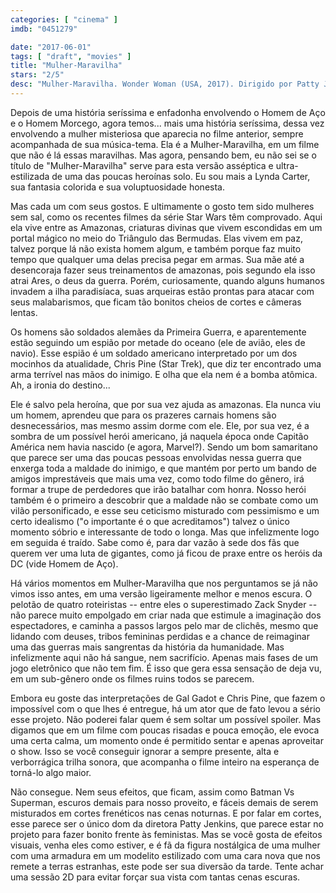 ```yaml
---
categories: [ "cinema" ]
imdb: "0451279"

date: "2017-06-01"
tags: [ "draft", "movies" ]
title: "Mulher-Maravilha"
stars: "2/5"
desc: "Mulher-Maravilha. Wonder Woman (USA, 2017). Dirigido por Patty Jenkins. Escrito por Allan Heinberg, Zack Snyder, Jason Fuchs, William Moulton Marston. Com Gal Gadot (Diana), Chris Pine (Steve Trevor), Connie Nielsen (Hippolyta), Robin Wright (Antiope), Danny Huston (Ludendorff), David Thewlis (Sir Patrick), Saïd Taghmaoui (Sameer), Ewen Bremner (Charlie), Eugene Brave Rock (The Chief)."
---
```

Depois de uma história seríssima e enfadonha envolvendo o Homem de Aço e o Homem Morcego, agora temos... mais uma história seríssima, dessa vez envolvendo a mulher misteriosa que aparecia no filme anterior, sempre acompanhada de sua música-tema. Ela é a Mulher-Maravilha, em um filme que não é lá essas maravilhas. Mas agora, pensando bem, eu não sei se o título de "Mulher-Maravilha" serve para esta versão asséptica e ultra-estilizada de uma das poucas heroínas solo. Eu sou mais a Lynda Carter, sua fantasia colorida e sua voluptuosidade honesta.

Mas cada um com seus gostos. E ultimamente o gosto tem sido mulheres sem sal, como os recentes filmes da série Star Wars têm comprovado. Aqui ela vive entre as Amazonas, criaturas divinas que vivem escondidas em um portal mágico no meio do Triângulo das Bermudas. Elas vivem em paz, talvez porque lá não exista homem algum, e também porque faz muito tempo que qualquer uma delas precisa pegar em armas. Sua mãe até a desencoraja fazer seus treinamentos de amazonas, pois segundo ela isso atrai Ares, o deus da guerra. Porém, curiosamente, quando alguns humanos invadem a ilha paradisíaca, suas arqueiras estão prontas para atacar com seus malabarismos, que ficam tão bonitos cheios de cortes e câmeras lentas.

Os homens são soldados alemães da Primeira Guerra, e aparentemente estão seguindo um espião por metade do oceano (ele de avião, eles de navio). Esse espião é um soldado americano interpretado por um dos mocinhos da atualidade, Chris Pine (Star Trek), que diz ter encontrado uma arma terrível nas mãos do inimigo. E olha que ela nem é a bomba atômica. Ah, a ironia do destino...

Ele é salvo pela heroína, que por sua vez ajuda as amazonas. Ela nunca viu um homem, aprendeu que para os prazeres carnais homens são desnecessários, mas mesmo assim dorme com ele. Ele, por sua vez, é a sombra de um possível herói americano, já naquela época onde Capitão América nem havia nascido (e agora, Marvel?). Sendo um bom samaritano que parece ser uma das poucas pessoas envolvidas nessa guerra que enxerga toda a maldade do inimigo, e que mantém por perto um bando de amigos imprestáveis que mais uma vez, como todo filme do gênero, irá formar a trupe de perdedores que irão batalhar com honra. Nosso herói também é o primeiro a descobrir que a maldade não se combate como um vilão personificado, e esse seu ceticismo misturado com pessimismo e um certo idealismo ("o importante é o que acreditamos") talvez o único momento sóbrio e interessante de todo o longa. Mas que infelizmente logo em seguida é traído. Sabe como é, para dar vazão à sede dos fãs que querem ver uma luta de gigantes, como já ficou de praxe entre os heróis da DC (vide Homem de Aço).

Há vários momentos em Mulher-Maravilha que nos perguntamos se já não vimos isso antes, em uma versão ligeiramente melhor e menos escura. O pelotão de quatro roteiristas -- entre eles o superestimado Zack Snyder -- não parece muito empolgado em criar nada que estimule a imaginação dos espectadores, e caminha a passos largos pelo mar de clichês, mesmo que lidando com deuses, tribos femininas perdidas e a chance de reimaginar uma das guerras mais sangrentas da história da humanidade. Mas infelizmente aqui não há sangue, nem sacrifício. Apenas mais fases de um jogo eletrônico que não tem fim. É isso que gera essa sensação de deja vu, em um sub-gênero onde os filmes ruins todos se parecem.

Embora eu goste das interpretações de Gal Gadot e Chris Pine, que fazem o impossível com o que lhes é entregue, há um ator que de fato levou a sério esse projeto. Não poderei falar quem é sem soltar um possível spoiler. Mas digamos que em um filme com poucas risadas e pouca emoção, ele evoca uma certa calma, um momento onde é permitido sentar e apenas aproveitar o show. Isso se você conseguir ignorar a sempre presente, alta e verborrágica trilha sonora, que acompanha o filme inteiro na esperança de torná-lo algo maior.

Não consegue. Nem seus efeitos, que ficam, assim como Batman Vs Superman, escuros demais para nosso proveito, e fáceis demais de serem misturados em cortes frenéticos nas cenas noturnas. E por falar em cortes, esse parece ser o único dom da diretora Patty Jenkins, que parece estar no projeto para fazer bonito frente às feministas. Mas se você gosta de efeitos visuais, venha eles como estiver, e é fã da figura nostálgica de uma mulher com uma armadura em um modelito estilizado com uma cara nova que nos remete a terras estranhas, este pode ser sua diversão da tarde. Tente achar uma sessão 2D para evitar forçar sua vista com tantas cenas escuras.
